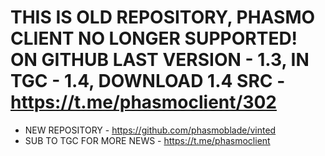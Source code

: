 # THIS IS OLD REPOSITORY, PHASMO CLIENT NO LONGER SUPPORTED! ON GITHUB LAST VERSION - 1.3, IN TGC - 1.4, DOWNLOAD 1.4 SRC - https://t.me/phasmoclient/302
- NEW REPOSITORY - https://github.com/phasmoblade/vinted
- SUB TO TGC FOR MORE NEWS - https://t.me/phasmoclient

